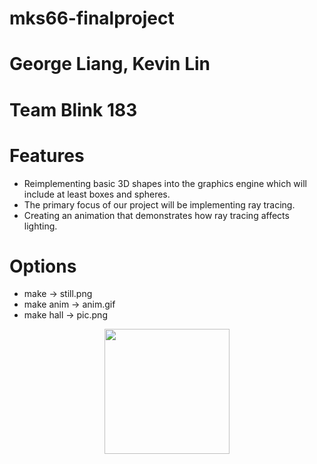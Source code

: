 # mks66-finalproject
# George Liang, Kevin Lin
# Team Blink 183
# Features
* Reimplementing basic 3D shapes into the graphics engine which will include at least boxes and spheres.
* The primary focus of our project will be implementing ray tracing.
* Creating an animation that demonstrates how ray tracing affects lighting.
# Options
* make -> still.png
* make anim -> anim.gif
* make hall -> pic.png

<div align="center">
  <img src="https://i.imgur.com/cL0f63x.gif" height="200"/>
</div>
